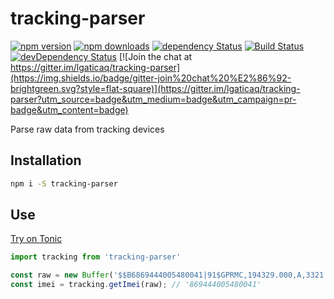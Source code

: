 # tracking-parser

[![npm version](https://img.shields.io/npm/v/tracking-parser.svg?style=flat-square)](https://www.npmjs.com/package/tracking-parser)
[![npm downloads](https://img.shields.io/npm/dm/tracking-parser.svg?style=flat-square)](https://www.npmjs.com/package/tracking-parser)
[![dependency Status](https://img.shields.io/david/lgaticaq/tracking-parser.svg?style=flat-square)](https://david-dm.org/lgaticaq/tracking-parser#info=dependencies)
[![Build Status](https://img.shields.io/travis/lgaticaq/tracking-parser.svg?style=flat-square)](https://travis-ci.org/lgaticaq/tracking-parser)
[![devDependency Status](https://img.shields.io/david/dev/lgaticaq/tracking-parser.svg?style=flat-square)](https://david-dm.org/lgaticaq/tracking-parser#info=devDependencies)
[![Join the chat at https://gitter.im/lgaticaq/tracking-parser](https://img.shields.io/badge/gitter-join%20chat%20%E2%86%92-brightgreen.svg?style=flat-square)](https://gitter.im/lgaticaq/tracking-parser?utm_source=badge&utm_medium=badge&utm_campaign=pr-badge&utm_content=badge)

Parse raw data from tracking devices

## Installation

```bash
npm i -S tracking-parser
```

## Use

[Try on Tonic](https://tonicdev.com/npm/tracking-parser)
```js
import tracking from 'tracking-parser'

const raw = new Buffer('$$B6869444005480041|91$GPRMC,194329.000,A,3321.6735,S,07030.7640,W,0.00,0.00,090216,,,A*6C|02.1|01.3|01.7|000000000000|20160209194326|13981188|00000000|32D3A03F|0000|0.6376|0100|7B20\r\n');
const imei = tracking.getImei(raw); // '869444005480041'
```
